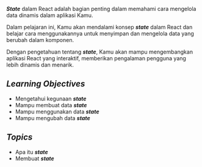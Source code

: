 _**State**_ dalam React adalah bagian penting dalam memahami cara mengelola data dinamis dalam aplikasi Kamu.  

Dalam pelajaran ini, Kamu akan mendalami konsep _**state**_ dalam React dan belajar cara menggunakannya untuk menyimpan dan mengelola data yang berubah dalam komponen. 

Dengan pengetahuan tentang _**state**_, Kamu akan mampu mengembangkan aplikasi React yang interaktif, memberikan pengalaman pengguna yang lebih dinamis dan menarik.

## _Learning Objectives_
- Mengetahui kegunaan _**state**_
- Mampu membuat data _**state**_
- Mampu menggunakan data _**state**_
- Mampu mengubah data _**state**_

## _Topics_
- Apa itu _**state**_
- Membuat _**state**_